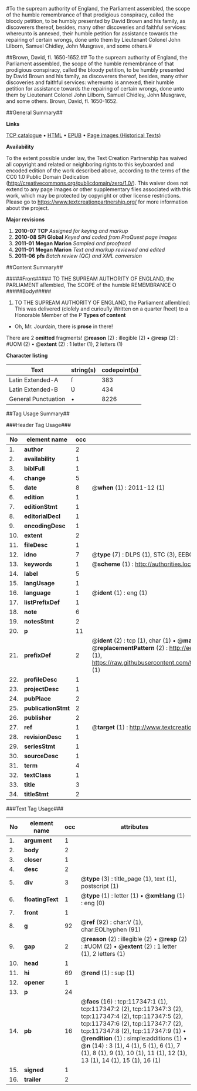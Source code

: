 #To the supream authority of England, the Parliament assembled, the scope of the humble remembrance of that prodigious conspiracy, called the bloody petition, to be humbly presented by David Brown and his family, as discoverers thereof, besides, many other discoveries and faithful services: whereunto is annexed, their humble petition for assistance towards the repairing of certain wrongs, done unto them by Lieutenant Colonel John Lilborn, Samuel Chidley, John Musgrave, and some others.#

##Brown, David, fl. 1650-1652.##
To the supream authority of England, the Parliament assembled, the scope of the humble remembrance of that prodigious conspiracy, called the bloody petition, to be humbly presented by David Brown and his family, as discoverers thereof, besides, many other discoveries and faithful services: whereunto is annexed, their humble petition for assistance towards the repairing of certain wrongs, done unto them by Lieutenant Colonel John Lilborn, Samuel Chidley, John Musgrave, and some others.
Brown, David, fl. 1650-1652.

##General Summary##

**Links**

[TCP catalogue](http://www.ota.ox.ac.uk/tcp/)  • 
[HTML](http://tei.it.ox.ac.uk/tcp/Texts-HTML/free/A77/A77639.html)  • 
[EPUB](http://tei.it.ox.ac.uk/tcp/Texts-EPUB/free/A77/A77639.epub) • 
[Page images (Historical Texts)](https://historicaltexts.jisc.ac.uk/eebo-99865110e)

**Availability**

To the extent possible under law, the Text Creation Partnership has waived all copyright and related or neighboring rights to this keyboarded and encoded edition of the work described above, according to the terms of the CC0 1.0 Public Domain Dedication (http://creativecommons.org/publicdomain/zero/1.0/). This waiver does not extend to any page images or other supplementary files associated with this work, which may be protected by copyright or other license restrictions. Please go to https://www.textcreationpartnership.org/ for more information about the project.

**Major revisions**

1. __2010-07__ __TCP__ *Assigned for keying and markup*
1. __2010-08__ __SPi Global__ *Keyed and coded from ProQuest page images*
1. __2011-01__ __Megan Marion__ *Sampled and proofread*
1. __2011-01__ __Megan Marion__ *Text and markup reviewed and edited*
1. __2011-06__ __pfs__ *Batch review (QC) and XML conversion*

##Content Summary##

#####Front#####
TO THE SUPREAM AUTHORITY OF ENGLAND, the PARLIAMENT aſſembled, The SCOPE of the humble REMEMBRANCE O
#####Body#####

1. TO THE SUPREAM AUTHORITY OF ENGLAND, the Parliament aſſembled:
This was delivered (cloſely and curiouſly Written on a quarter ſheet) to a Honorable Member of the P
**Types of content**

  * Oh, Mr. Jourdain, there is **prose** in there!

There are 2 **omitted** fragments! 
 @__reason__ (2) : illegible (2)  •  @__resp__ (2) : #UOM (2)  •  @__extent__ (2) : 1 letter (1), 2 letters (1)

**Character listing**


|Text|string(s)|codepoint(s)|
|---|---|---|
|Latin Extended-A|ſ|383|
|Latin Extended-B|Ʋ|434|
|General Punctuation|•|8226|

##Tag Usage Summary##

###Header Tag Usage###

|No|element name|occ|attributes|
|---|---|---|---|
|1.|__author__|2||
|2.|__availability__|1||
|3.|__biblFull__|1||
|4.|__change__|5||
|5.|__date__|8| @__when__ (1) : 2011-12 (1)|
|6.|__edition__|1||
|7.|__editionStmt__|1||
|8.|__editorialDecl__|1||
|9.|__encodingDesc__|1||
|10.|__extent__|2||
|11.|__fileDesc__|1||
|12.|__idno__|7| @__type__ (7) : DLPS (1), STC (3), EEBO-CITATION (1), PROQUEST (1), VID (1)|
|13.|__keywords__|1| @__scheme__ (1) : http://authorities.loc.gov/ (1)|
|14.|__label__|5||
|15.|__langUsage__|1||
|16.|__language__|1| @__ident__ (1) : eng (1)|
|17.|__listPrefixDef__|1||
|18.|__note__|6||
|19.|__notesStmt__|2||
|20.|__p__|11||
|21.|__prefixDef__|2| @__ident__ (2) : tcp (1), char (1)  •  @__matchPattern__ (2) : ([0-9\-]+):([0-9IVX]+) (1), (.+) (1)  •  @__replacementPattern__ (2) : http://eebo.chadwyck.com/downloadtiff?vid=$1&page=$2 (1), https://raw.githubusercontent.com/textcreationpartnership/Texts/master/tcpchars.xml#$1 (1)|
|22.|__profileDesc__|1||
|23.|__projectDesc__|1||
|24.|__pubPlace__|2||
|25.|__publicationStmt__|2||
|26.|__publisher__|2||
|27.|__ref__|1| @__target__ (1) : http://www.textcreationpartnership.org/docs/. (1)|
|28.|__revisionDesc__|1||
|29.|__seriesStmt__|1||
|30.|__sourceDesc__|1||
|31.|__term__|4||
|32.|__textClass__|1||
|33.|__title__|3||
|34.|__titleStmt__|2||


###Text Tag Usage###

|No|element name|occ|attributes|
|---|---|---|---|
|1.|__argument__|1||
|2.|__body__|2||
|3.|__closer__|1||
|4.|__desc__|2||
|5.|__div__|3| @__type__ (3) : title_page (1), text (1), postscript (1)|
|6.|__floatingText__|1| @__type__ (1) : letter (1)  •  @__xml:lang__ (1) : eng (0)|
|7.|__front__|1||
|8.|__g__|92| @__ref__ (92) : char:V (1), char:EOLhyphen (91)|
|9.|__gap__|2| @__reason__ (2) : illegible (2)  •  @__resp__ (2) : #UOM (2)  •  @__extent__ (2) : 1 letter (1), 2 letters (1)|
|10.|__head__|1||
|11.|__hi__|69| @__rend__ (1) : sup (1)|
|12.|__opener__|1||
|13.|__p__|24||
|14.|__pb__|16| @__facs__ (16) : tcp:117347:1 (1), tcp:117347:2 (2), tcp:117347:3 (2), tcp:117347:4 (2), tcp:117347:5 (2), tcp:117347:6 (2), tcp:117347:7 (2), tcp:117347:8 (2), tcp:117347:9 (1)  •  @__rendition__ (1) : simple:additions (1)  •  @__n__ (14) : 3 (1), 4 (1), 5 (1), 6 (1), 7 (1), 8 (1), 9 (1), 10 (1), 11 (1), 12 (1), 13 (1), 14 (1), 15 (1), 16 (1)|
|15.|__signed__|1||
|16.|__trailer__|2||
